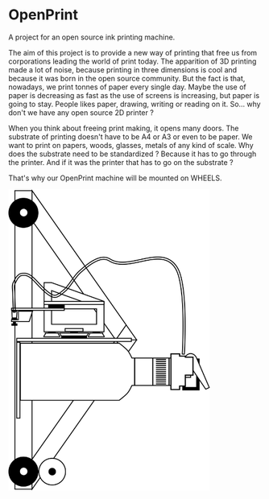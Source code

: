 # OpenPrint
A project for an open source ink printing machine.

The aim of this project is to provide a new way of printing that free us from corporations leading the world of print today. The apparition of 3D printing made a lot of noise, because printing in three dimensions is cool and because it was born in the open source community. But the fact is that, nowadays, we print tonnes of paper every single day. Maybe the use of paper is decreasing as fast as the use of screens is increasing, but paper is going to stay. People likes paper, drawing, writing or reading on it. So… why don't we have any open source 2D printer ?

When you think about freeing print making, it opens many doors. The substrate of printing doesn't have to be A4 or A3 or even to be paper. We want to print on papers, woods, glasses, metals of any kind of scale. Why does the substrate need to be standardized ? Because it has to go through the printer. And if it was the printer that has to go on the substrate ?

That's why our OpenPrint machine will be mounted on WHEELS.

<img src="https://github.com/MeAndreae/OpenPrint/blob/master/openPrint-LEFT.png?raw=true" width="400px"/>

